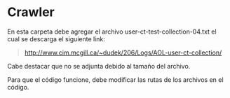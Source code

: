 # Crawler
En esta carpeta debe agregar el archivo user-ct-test-collection-04.txt
el cual se descarga el siguiente link: 
>http://www.cim.mcgill.ca/~dudek/206/Logs/AOL-user-ct-collection/

Cabe destacar que no se adjunta debido al tamaño del archivo.

Para que el código funcione, debe modificar las rutas de los archivos en el código.

